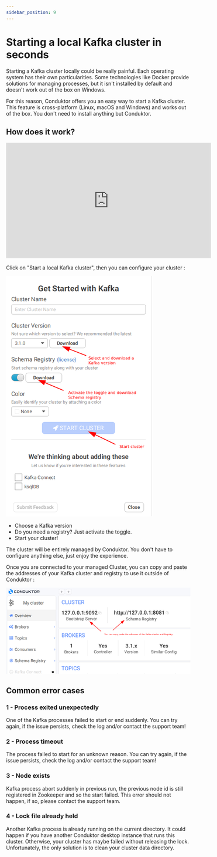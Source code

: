 ```yaml
---
sidebar_position: 9
---
```


# Starting a local Kafka cluster in seconds

Starting a Kafka cluster locally could be really painful. Each operating system has their own particularities. Some technologies like Docker provide solutions for managing processes, but it isn't installed by default and doesn't work out of the box on Windows.

For this reason, Conduktor offers you an easy way to start a Kafka cluster. This feature is cross-platform (Linux, macOS and Windows) and works out of the box. You don't need to install anything but Conduktor.

## How does it work?

<iframe width="560" height="315" src="https://www.youtube.com/embed/CHyl5jPVqV4" title="YouTube video player" frameborder="0" allow="accelerometer; autoplay; clipboard-write; encrypted-media; gyroscope; picture-in-picture" allowfullscreen></iframe>

Click on "Start a local Kafka cluster", then you can configure your cluster :

![](./assets/2022-03-09_17-39.png)

- Choose a Kafka version&#x20;
- Do you need a registry? Just activate the toggle.&#x20;
- Start your cluster!

The cluster will be entirely managed by Conduktor. You don't have to configure anything else, just enjoy the experience.

Once you are connected to your managed Cluster, you can copy and paste the addresses of your Kafka cluster and registry to use it outside of Conduktor :&#x20;

![](<./assets/image (53) (1).png>)

## Common error cases

### 1 - Process exited unexpectedly

One of the Kafka processes failed to start or end suddenly. You can try again, if the issue persists, check the log and/or contact the support team!

### 2 - Process timeout

The process failed to start for an unknown reason. You can try again, if the issue persists, check the log and/or contact the support team!

### 3 - Node exists

Kafka process abort suddenly in previous run, the previous node id is still registered in Zookeeper and so the start failed. This error should not happen, if so, please contact the support team.

### 4 - Lock file already held

Another Kafka process is already running on the current directory. It could happen if you have another Conduktor desktop instance that runs this cluster. Otherwise, your cluster has maybe failed without releasing the lock. Unfortunately, the only solution is to clean your cluster data directory.
